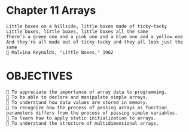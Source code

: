 # Chapter 11 Arrays
    Little boxes on a hillside, little boxes made of ticky-tacky
    Little boxes, little boxes, little boxes all the same
    There’s a green one and a pink one and a blue one and a yellow one
    And they’re all made out of ticky-tacky and they all look just the same
     Malvina Reynolds, "Little Boxes," 1962
# OBJECTIVES
     To appreciate the importance of array data to programming.
     To be able to declare and manipulate simple arrays.
     To understand how data values are stored in memory.
     To recognize how the process of passing arrays as function parameters differs from the process of passing simple variables.
     To learn how to apply static initialization to arrays.
     To understand the structure of multidimensional arrays.